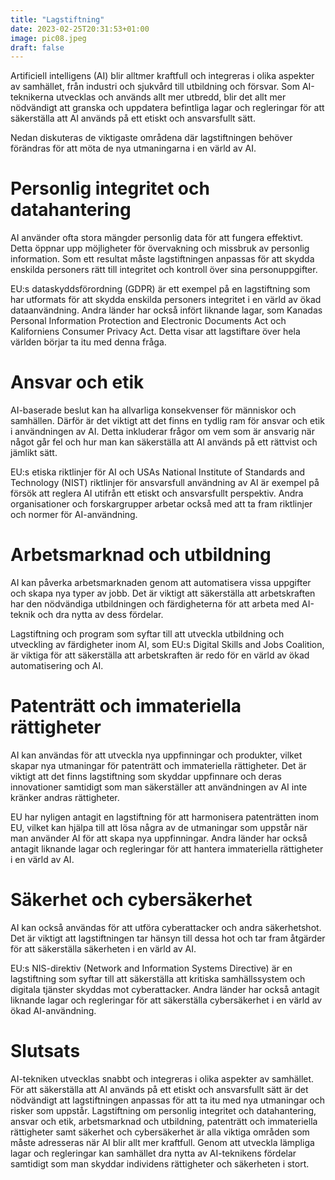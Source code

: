 ```yaml
---
title: "Lagstiftning"
date: 2023-02-25T20:31:53+01:00
image: pic08.jpeg
draft: false
---
```


Artificiell intelligens (AI) blir alltmer kraftfull och integreras i olika aspekter av samhället, från industri och sjukvård till utbildning och försvar. Som AI-teknikerna utvecklas och används allt mer utbredd, blir det allt mer nödvändigt att granska och uppdatera befintliga lagar och regleringar för att säkerställa att AI används på ett etiskt och ansvarsfullt sätt.

Nedan diskuteras de viktigaste områdena där lagstiftningen behöver förändras för att möta de nya utmaningarna i en värld av AI.

# Personlig integritet och datahantering
AI använder ofta stora mängder personlig data för att fungera effektivt. Detta öppnar upp möjligheter för övervakning och missbruk av personlig information. Som ett resultat måste lagstiftningen anpassas för att skydda enskilda personers rätt till integritet och kontroll över sina personuppgifter.

EU:s dataskyddsförordning (GDPR) är ett exempel på en lagstiftning som har utformats för att skydda enskilda personers integritet i en värld av ökad dataanvändning. Andra länder har också infört liknande lagar, som Kanadas Personal Information Protection and Electronic Documents Act och Kaliforniens Consumer Privacy Act. Detta visar att lagstiftare över hela världen börjar ta itu med denna fråga.

# Ansvar och etik
AI-baserade beslut kan ha allvarliga konsekvenser för människor och samhällen. Därför är det viktigt att det finns en tydlig ram för ansvar och etik i användningen av AI. Detta inkluderar frågor om vem som är ansvarig när något går fel och hur man kan säkerställa att AI används på ett rättvist och jämlikt sätt.

EU:s etiska riktlinjer för AI och USAs National Institute of Standards and Technology (NIST) riktlinjer för ansvarsfull användning av AI är exempel på försök att reglera AI utifrån ett etiskt och ansvarsfullt perspektiv. Andra organisationer och forskargrupper arbetar också med att ta fram riktlinjer och normer för AI-användning.

# Arbetsmarknad och utbildning
AI kan påverka arbetsmarknaden genom att automatisera vissa uppgifter och skapa nya typer av jobb. Det är viktigt att säkerställa att arbetskraften har den nödvändiga utbildningen och färdigheterna för att arbeta med AI-teknik och dra nytta av dess fördelar.

Lagstiftning och program som syftar till att utveckla utbildning och utveckling av färdigheter inom AI, som EU:s Digital Skills and Jobs Coalition, är viktiga för att säkerställa att arbetskraften är redo för en värld av ökad automatisering och AI.

# Patenträtt och immateriella rättigheter
AI kan användas för att utveckla nya uppfinningar och produkter, vilket skapar nya utmaningar för patenträtt och immateriella rättigheter. Det är viktigt att det finns lagstiftning som skyddar uppfinnare och deras innovationer samtidigt som man säkerställer att användningen av AI inte kränker andras rättigheter.

EU har nyligen antagit en lagstiftning för att harmonisera patenträtten inom EU, vilket kan hjälpa till att lösa några av de utmaningar som uppstår när man använder AI för att skapa nya uppfinningar. Andra länder har också antagit liknande lagar och regleringar för att hantera immateriella rättigheter i en värld av AI.

# Säkerhet och cybersäkerhet
AI kan också användas för att utföra cyberattacker och andra säkerhetshot. Det är viktigt att lagstiftningen tar hänsyn till dessa hot och tar fram åtgärder för att säkerställa säkerheten i en värld av AI.

EU:s NIS-direktiv (Network and Information Systems Directive) är en lagstiftning som syftar till att säkerställa att kritiska samhällssystem och digitala tjänster skyddas mot cyberattacker. Andra länder har också antagit liknande lagar och regleringar för att säkerställa cybersäkerhet i en värld av ökad AI-användning.

# Slutsats

AI-tekniken utvecklas snabbt och integreras i olika aspekter av samhället. För att säkerställa att AI används på ett etiskt och ansvarsfullt sätt är det nödvändigt att lagstiftningen anpassas för att ta itu med nya utmaningar och risker som uppstår. Lagstiftning om personlig integritet och datahantering, ansvar och etik, arbetsmarknad och utbildning, patenträtt och immateriella rättigheter samt säkerhet och cybersäkerhet är alla viktiga områden som måste adresseras när AI blir allt mer kraftfull. Genom att utveckla lämpliga lagar och regleringar kan samhället dra nytta av AI-teknikens fördelar samtidigt som man skyddar individens rättigheter och säkerheten i stort.
